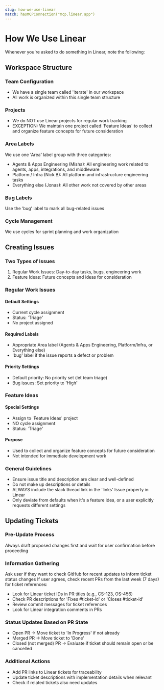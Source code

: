 ```yaml
---
slug: how-we-use-linear
match: hasMCPConnection("mcp.linear.app")
---
```


# How We Use Linear

Whenever you're asked to do something in Linear, note the following:

## Workspace Structure

### Team Configuration

- We have a single team called 'iterate' in our workspace
- All work is organized within this single team structure

### Projects

- We do NOT use Linear projects for regular work tracking
- EXCEPTION: We maintain one project called 'Feature Ideas' to collect and organize feature concepts for future consideration

### Area Labels

We use one 'Area' label group with three categories:

- Agents & Apps Engineering (Misha): All engineering work related to agents, apps, integrations, and middleware
- Platform / Infra (Nick B): All platform and infrastructure engineering tasks
- Everything else (Jonas): All other work not covered by other areas

### Bug Labels

Use the 'bug' label to mark all bug-related issues

### Cycle Management

We use cycles for sprint planning and work organization

## Creating Issues

### Two Types of Issues

1. Regular Work Issues: Day-to-day tasks, bugs, engineering work
2. Feature Ideas: Future concepts and ideas for consideration

### Regular Work Issues

#### Default Settings

- Current cycle assignment
- Status: 'Triage'
- No project assigned

#### Required Labels

- Appropriate Area label (Agents & Apps Engineering, Platform/Infra, or Everything else)
- 'bug' label if the issue reports a defect or problem

#### Priority Settings

- Default priority: No priority set (let team triage)
- Bug issues: Set priority to 'High'

### Feature Ideas

#### Special Settings

- Assign to 'Feature Ideas' project
- NO cycle assignment
- Status: 'Triage'

#### Purpose

- Used to collect and organize feature concepts for future consideration
- Not intended for immediate development work

### General Guidelines

- Ensure issue title and description are clear and well-defined
- Do not make up descriptions or details
- ALWAYS include the slack thread link in the 'links' Issue property in Linear
- Only deviate from defaults when it's a feature idea, or a user explicitly requests different settings

## Updating Tickets

### Pre-Update Process

Always draft proposed changes first and wait for user confirmation before proceeding

### Information Gathering

Ask user if they want to check GitHub for recent updates to inform ticket status changes
If user agrees, check recent PRs from the last week (7 days) for ticket references:

- Look for Linear ticket IDs in PR titles (e.g., CS-123, OS-456)
- Check PR descriptions for 'Fixes #ticket-id' or 'Closes #ticket-id'
- Review commit messages for ticket references
- Look for Linear integration comments in PRs

### Status Updates Based on PR State

- Open PR → Move ticket to 'In Progress' if not already
- Merged PR → Move ticket to 'Done'
- Closed (not merged) PR → Evaluate if ticket should remain open or be cancelled

### Additional Actions

- Add PR links to Linear tickets for traceability
- Update ticket descriptions with implementation details when relevant
- Check if related tickets also need updates
